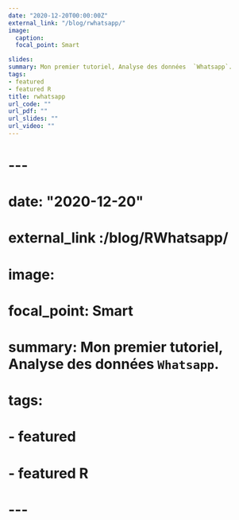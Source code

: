 ```yaml
---
date: "2020-12-20T00:00:00Z"
external_link: "/blog/rwhatsapp/"
image:
  caption: 
  focal_point: Smart

slides:  
summary: Mon premier tutoriel, Analyse des données  `Whatsapp`.
tags:
- featured
- featured R
title: rwhatsapp
url_code: ""
url_pdf: ""
url_slides: ""
url_video: ""
---
```



# ---
# date: "2020-12-20"
# 
# external_link :/blog/RWhatsapp/
# image:
#   focal_point: Smart
# summary: Mon premier tutoriel, Analyse des données  `Whatsapp`.
# tags:
# - featured
# - featured R
# ---

